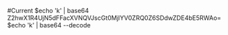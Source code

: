 #Current
$echo  'k' | base64
Z2hwX1R4UjN5dFFacXVNQVJscGt0MjlYV0ZRQ0Z6SDdwZDE4bE5RWAo=
$echo  'k' | base64 --decode


